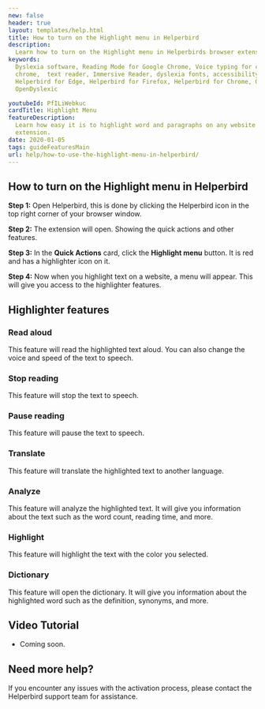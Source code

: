 ```yaml
---
new: false
header: true
layout: templates/help.html
title: How to turn on the Highlight menu in Helperbird
description:
  Learn how to turn on the Highlight menu in Helperbirds browser extension.
keywords:
  Dyslexia software, Reading Mode for Google Chrome, Voice typing for chrome, Text to speech for
  chrome,  text reader, Immersive Reader, dyslexia fonts, accessibility software, dyslexia software,
  Helperbird for Edge, Helperbird for Firefox, Helperbird for Chrome, Opendyslexic for Chrome,
  OpenDyslexic

youtubeId: PfILiWebkuc
cardTitle: Highlight Menu
featureDescription:
  Learn how easy it is to highlight word and paragraphs on any website with Helperbirds browser
  extension.
date: 2020-01-05
tags: guideFeaturesMain
url: help/how-to-use-the-highlight-menu-in-helperbird/
---
```


## How to turn on the Highlight menu in Helperbird

**Step 1:** Open Helperbird, this is done by clicking the Helperbird icon in the top right corner of your browser window.

**Step 2:** The extension will open. Showing the quick actions and other features.

**Step 3:** In the **Quick Actions** card, click the **Highlight menu** button. It is red and has a highlighter icon on it.

**Step 4:** Now when you highlight text on a website, a menu will appear. This will give you access to the highlighter features.


## Highlighter features

### Read aloud

This feature will read the highlighted text aloud. You can also change the voice and speed of the text to speech.

### Stop reading

This feature will stop the text to speech.

### Pause reading

This feature will pause the text to speech.

### Translate

This feature will translate the highlighted text to another language.

### Analyze

This feature will analyze the highlighted text. It will give you information about the text such as the word count, reading time, and more.

### Highlight

This feature will highlight the text with the color you selected.

### Dictionary

This feature will open the dictionary. It will give you information about the highlighted word such as the definition, synonyms, and more.


## Video Tutorial

- Coming soon.



## Need more help?

If you encounter any issues with the activation process, please contact the Helperbird support team for assistance.



